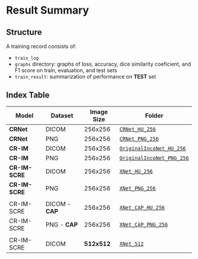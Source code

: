 # Result Summary

## Structure

A training record consists of:
  - `train_log`
  - `graphs` directory: graphs of loss, accuracy, dice similarity coeficient, and F1 score on train, evaluation, and test sets
  - `train_result`: summarization of performance on **TEST** set

## Index Table
| Model | Dataset | Image Size | Folder |
| ----- | ------- | ---------- | ------ |
| **CRNet** | DICOM | 256x256 | [`CRNet_HU_256`](./CRNet_HU_256) |
| **CRNet** | PNG | 256x256 | [`CRNet_PNG_256`](./CRNet_PNG_256) |
| **CR-IM** | DICOM | 256x256 | [`OriginalIncoNet_HU_256`](./OriginalIncoNet_HU_256) |
| **CR-IM** | PNG | 256x256 | [`OriginalIncoNet_PNG_256`](./OriginalIncoNet_PNG_256) |
| **CR-IM-SCRE** | DICOM | 256x256 | [`XNet_HU_256`](./XNet_HU_256) |
| **CR-IM-SCRE** | PNG | 256x256 | [`XNet_PNG_256`](./XNet_PNG_256) |
| | | | |
| CR-IM-SCRE | DICOM - **CAP** | 256x256 | [`XNet_CAP_HU_256`](./XNet_CAP_HU_256) |
| CR-IM-SCRE | PNG - **CAP** | 256x256 | [`XNet_CAP_PNG_256`](./XNet_CAP_PNG_256) |
| | | | |
| CR-IM-SCRE | DICOM | **512x512** | [`XNet_512`](./XNet_512) |
